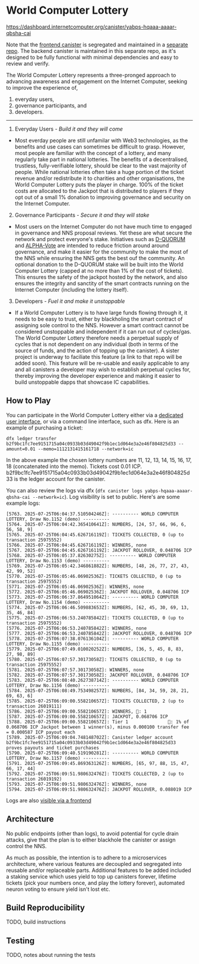 # World Computer Lottery

https://dashboard.internetcomputer.org/canister/yabps-hqaaa-aaaar-qbsha-cai

Note that the [frontend canister](https://yhajg-kiaaa-aaaar-qbshq-cai.icp0.io/) is segregated and maintained in a [separate repo](https://github.com/aodl/WorldComputerLotteryFrontend). The backend canister is maintained in this separate repo, as it's designed to be fully functional with minimal dependencies and easy to review and verify.

The World Computer Lottery represents a three-pronged approach to advancing awareness and engagement on the Internet Computer, seeking to improve the experience of,
1. everyday users,
2. governance participants, and
3. developers.

------

1. Everyday Users - *Build it and they will come*
- Most everday people are still unfamilar with Web3 technologies, as the benefits and use cases can sometimes be difficult to grasp. However, most people are familiar with the concept of a lottery, and many regularly take part in national lotteries. The benefits of a decentralised, trustless, fully-verifiable lottery, should be clear to the vast majority of people. While national lotteries often take a huge portion of the ticket revenue and/or redistribute it to charities and other organisations, the World Computer Lottery puts the player in charge. 100% of the ticket costs are allocated to the Jackpot that is distributed to players if they opt out of a small 1% donation to improving governance and security on the Internet Computer.

2. Governance Participants - *Secure it and they will stake*
- Most users on the Internet Computer do not have much time to engaged in governance and NNS proposal reviews. Yet these are what secure the network and protect everyone's stake. Initiatives such as [D-QUORUM](https://dashboard.internetcomputer.org/neuron/4713806069430754115) and [ALPHA-Vote](https://github.com/aodl/ALPHA-Vote) are intended to reduce friction around around governance, and make it easier for the community to make the most of the NNS while ensuring the NNS gets the best ouf the community. An optional donation to the D-QUORUM stake will be built into the World Computer Lottery (capped at no more than 1% of the cost of tickets). This ensures the safety of the jackpot hosted by the network, and also ensures the integrity and sanctity of the smart contracts running on the Internet Computer (including the lottery itself). 

3. Developers - *Fuel it and make it unstoppable*
- If a World Computer Lottery is to have large funds flowing through it, it needs to be easy to trust, either by blackholing the smart contract of assigning sole control to the NNS. However a smart contract cannot be considered unstoppable and independent if it can run out of cycles/gas. The World Computer Lottery therefore needs a perpetual supply of cycles that is not dependent on any individual (both in terms of the source of funds, and the action of topping up the canister). A sister project is underway to faciliate this feature (a link to that repo will be added soon). This feature will be re-usable and easily applicable to any and all canisters a developer may wish to establish perpetual cycles for, thereby improving the developer experience and making it easier to build unstoppable dapps that showcase IC capabilities.

## How to Play

You can participate in the World Computer Lottery either via a [dedicated user interface](https://github.com/aodl/WorldComputerLotteryFrontend/edit/master/README.md#how-to-play), or via a command line interface, such as dfx. Here is an example of purchasing a ticket:

```
dfx ledger transfer b2f9bc1fc7ee9151715a04c0933b03d49042f9b1ec1d064e3a2e46f804825d33 --amount=0.01 --memo=1112131415161718 --network=ic
```

In the above example the chosen lottery numbers are 11, 12, 13, 14, 15, 16, 17, 18 (concatenated into the memo). Tickets cost 0.01 ICP. b2f9bc1fc7ee9151715a04c0933b03d49042f9b1ec1d064e3a2e46f804825d33 is the ledger account for the canister.

You can also review the logs via dfx (`dfx canister logs yabps-hqaaa-aaaar-qbsha-cai --network=ic`). Log visibility is set to public. Here's are some example logs:

```
[5763. 2025-07-25T06:04:37.510504246Z]: ---------- WORLD COMPUTER LOTTERY, Draw No.1152 (demo) ----------
[5764. 2025-07-25T06:04:42.365410641Z]: NUMBERS, [24, 57, 66, 96, 6, 56, 58, 9]
[5765. 2025-07-25T06:04:45.626716119Z]: TICKETS COLLECTED, 0 (up to transaction 25975552)
[5766. 2025-07-25T06:04:45.626716119Z]: WINNERS, none
[5767. 2025-07-25T06:04:45.626716119Z]: JACKPOT ROLLOVER, 0.048706 ICP
[5768. 2025-07-25T06:05:37.82630275Z]: ---------- WORLD COMPUTER LOTTERY, Draw No.1153 (demo) ----------
[5769. 2025-07-25T06:05:42.346861882Z]: NUMBERS, [48, 26, 77, 27, 43, 42, 99, 52]
[5770. 2025-07-25T06:05:46.06902536Z]: TICKETS COLLECTED, 0 (up to transaction 25975552)
[5771. 2025-07-25T06:05:46.06902536Z]: WINNERS, none
[5772. 2025-07-25T06:05:46.06902536Z]: JACKPOT ROLLOVER, 0.048706 ICP
[5773. 2025-07-25T06:06:37.864951064Z]: ---------- WORLD COMPUTER LOTTERY, Draw No.1154 (demo) ----------
[5774. 2025-07-25T06:06:46.509883653Z]: NUMBERS, [62, 45, 30, 69, 13, 35, 46, 84]
[5775. 2025-07-25T06:06:53.240785842Z]: TICKETS COLLECTED, 0 (up to transaction 25975552)
[5776. 2025-07-25T06:06:53.240785842Z]: WINNERS, none
[5777. 2025-07-25T06:06:53.240785842Z]: JACKPOT ROLLOVER, 0.048706 ICP
[5778. 2025-07-25T06:07:38.076136104Z]: ---------- WORLD COMPUTER LOTTERY, Draw No.1155 (demo) ----------
[5779. 2025-07-25T06:07:49.010020252Z]: NUMBERS, [36, 5, 45, 8, 83, 27, 98, 89]
[5780. 2025-07-25T06:07:57.30173058Z]: TICKETS COLLECTED, 0 (up to transaction 25975552)
[5781. 2025-07-25T06:07:57.30173058Z]: WINNERS, none
[5782. 2025-07-25T06:07:57.30173058Z]: JACKPOT ROLLOVER, 0.048706 ICP
[5783. 2025-07-25T06:08:40.262738714Z]: ---------- WORLD COMPUTER LOTTERY, Draw No.1156 (demo) ----------
[5784. 2025-07-25T06:08:49.753498257Z]: NUMBERS, [84, 34, 59, 28, 21, 69, 63, 6]
[5785. 2025-07-25T06:09:00.558210657Z]: TICKETS COLLECTED, 2 (up to transaction 26019111)
[5786. 2025-07-25T06:09:00.558210657Z]: WINNERS, 🎯: 1
[5787. 2025-07-25T06:09:00.558210657Z]: JACKPOT, 0.068706 ICP
[5788. 2025-07-25T06:09:00.558210657Z]: Tier 1               🎯: 1% of 0.068706 ICP Jackpot between 1 winner(s), minus 0.000100 transfer fee = 0.000587 ICP payout each
[5789. 2025-07-25T06:09:04.748148702Z]: Canister ledger account b2f9bc1fc7ee9151715a04c0933b03d49042f9b1ec1d064e3a2e46f804825d33 proves payouts and ticket purchases
[5790. 2025-07-25T06:09:40.519190281Z]: ---------- WORLD COMPUTER LOTTERY, Draw No.1157 (demo) ----------
[5791. 2025-07-25T06:09:45.869363126Z]: NUMBERS, [65, 97, 88, 15, 47, 66, 17, 44]
[5792. 2025-07-25T06:09:51.980632476Z]: TICKETS COLLECTED, 2 (up to transaction 26019192)
[5793. 2025-07-25T06:09:51.980632476Z]: WINNERS, none
[5794. 2025-07-25T06:09:51.980632476Z]: JACKPOT ROLLOVER, 0.088019 ICP
```

Logs are also [visible via a frontend](https://github.com/aodl/WorldComputerLotteryFrontend/edit/master/README.md#logs)

## Architecture

No public endpoints (other than logs), to avoid potential for cycle drain attacks, give that the plan is to either blackhole the canister or assign control the NNS.

As much as possible, the intention is to adhere to a microservices architecture, where various features are decoupled and segregated into reusable and/or replaceable parts. Additional features to be added included a staking service which uses yield to top up canisters forever, lifetime tickets (pick your numbers once, and play the lottery forever), automated neuron voting to ensure yield isn't lost etc.

## Build Reproducibility

TODO, build instructions

## Testing

TODO, notes about running the tests
